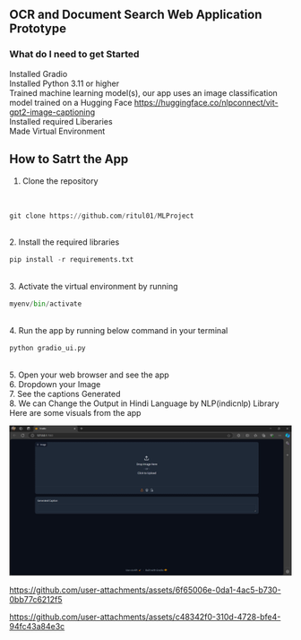 ## OCR and Document Search Web Application Prototype

### What do I need to get Started
Installed Gradio
<br>
Installed Python 3.11 or higher
<br>
Trained machine learning model(s), our app uses an image
 classification model trained on a Hugging Face https://huggingface.co/nlpconnect/vit-gpt2-image-captioning
<br>
Installed required Liberaries
<br>
Made Virtual Environment
<br>

## How to Satrt the App

1. Clone the repository
<br>


```python
git clone https://github.com/ritul01/MLProject
```


<br>
2. Install the required libraries
<br>



```python
pip install -r requirements.txt
```



<br>
3. Activate the virtual environment by running
<br>


```python
myenv/bin/activate
```



<br>
4. Run the app by running below command in your terminal
<br>


```python
python gradio_ui.py
```


<br>
5. Open your web browser and see the app
<br>
6. Dropdown your Image
<br>
7. See the captions Generated
<br>
8. We can Change the Output in Hindi Language by NLP(indicnlp) Library
<br>
Here are some visuals from the app
<br>

![screenshot](img1.png)
<br>


https://github.com/user-attachments/assets/6f65006e-0da1-4ac5-b730-0bb77c6212f5



https://github.com/user-attachments/assets/c48342f0-310d-4728-bfe4-94fc43a84e3c

